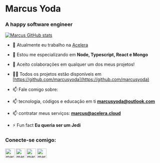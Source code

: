 <h1 align="left">Marcus Yoda</h1>
<h3 align="left">A happy software engineer</h3>

[![Marcus GitHub stats](https://github-readme-stats.vercel.app/api?username=marcusyoda)](https://github.com/anuraghazra/github-readme-stats)


- 🔭 Atualmente eu trabalho na [Acelera](https://acelera.cloud)

- 🌱 Estou me especializando em **Node, Typescript, React e Mongo**

- 👯 Aceito colaborações em qualquer um dos meus projetos!

- 👨‍💻 Todos os projetos estão disponíveis em [https://github.com/marcusyoda](https://github.com/marcusyoda)

- 📫 Fale comigo sobre:
- 📫 tecnologia, códigos e educação em ti **marcusyoda@outlook.com**
- 📫 contratar meus serviços: **marcus@acelera.cloud**

- ⚡ Fun fact **Eu queria ser um Jedi**

<h3 align="left">Conecte-se comigo:</h3>
<p align="left">
<a href="https://twitter.com/marcusyoda" target="blank"><img align="center" src="https://img.icons8.com/fluent/48/000000/twitter.png" alt="marcusyoda" height="30"  /></a>
<a href="https://www.linkedin.com/in/marcusyoda/" target="blank"><img align="center" src="https://img.icons8.com/fluent/48/000000/linkedin.png" alt="marcusyoda" height="30"/></a>
<a href="https://instagram.com/marcusyoda" target="blank"><img align="center" src="https://img.icons8.com/fluent/50/000000/instagram-new.png" alt="marcusyoda" height="30" /></a>
<a href="https://www.youtube.com/marcusyoda" target="blank"><img align="center" src="https://img.icons8.com/color/48/000000/youtube-play.png" alt="marcusyoda" height="30" /></a>
</p>
